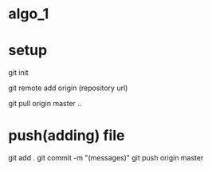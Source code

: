 # algo_1

# setup

git init

git remote add origin (repository url)

git pull origin master ..


# push(adding) file

git add .
git commit -m "(messages)"
git push origin master
